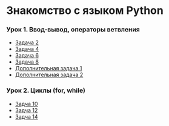 # Знакомство с языком Python
### Урок 1. Ввод-вывод, операторы ветвления
* [Задача 2](https://github.com/PDV-geekbrains/Getting-to-know-Python/blob/master/task_02.py)
* [Задача 4](https://github.com/PDV-geekbrains/Getting-to-know-Python/blob/master/task_04.py)
* [Задача 6](https://github.com/PDV-geekbrains/Getting-to-know-Python/blob/master/task_06.py)
* [Задача 8](https://github.com/PDV-geekbrains/Getting-to-know-Python/blob/master/task_08.py)
* [Дополнительная задача 1](https://github.com/PDV-geekbrains/Getting-to-know-Python/blob/master/extraTask_01.py)
* [Дополнительная задача 2](https://github.com/PDV-geekbrains/Getting-to-know-Python/blob/master/extraTask_02.py)

### Урок 2. Циклы (for, while)
* [Задча 10]()
* [Задча 12]()
* [Задча 14]()